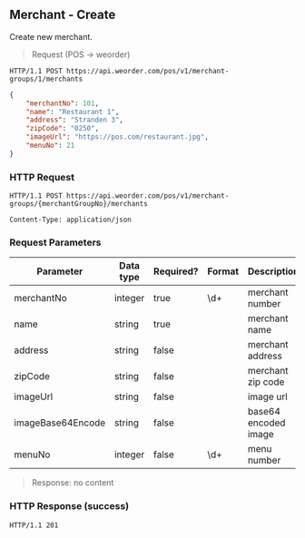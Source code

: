 ## Merchant - Create

Create new merchant.

> Request (POS -> weorder)

```
HTTP/1.1 POST https://api.weorder.com/pos/v1/merchant-groups/1/merchants
```

```json
{
    "merchantNo": 101,
    "name": "Restaurant 1",
    "address": "Stranden 3",
    "zipCode": "0250",
    "imageUrl": "https://pos.com/restaurant.jpg",
    "menuNo": 21
}
```

### HTTP Request

`HTTP/1.1 POST https://api.weorder.com/pos/v1/merchant-groups/{merchantGroupNo}/merchants`

`Content-Type: application/json`

### Request Parameters

Parameter | Data type | Required? | Format | Description
--------- | --------- | --------- | ------ | -----------
merchantNo | integer | true | \d+ | merchant number
name | string | true | | merchant name
address | string | false | | merchant address 
zipCode | string | false | | merchant zip code
imageUrl | string | false | | image url
imageBase64Encode | string | false | | base64 encoded image
menuNo | integer | false | \d+ | menu number

> Response: no content

### HTTP Response (success)

`HTTP/1.1 201`
